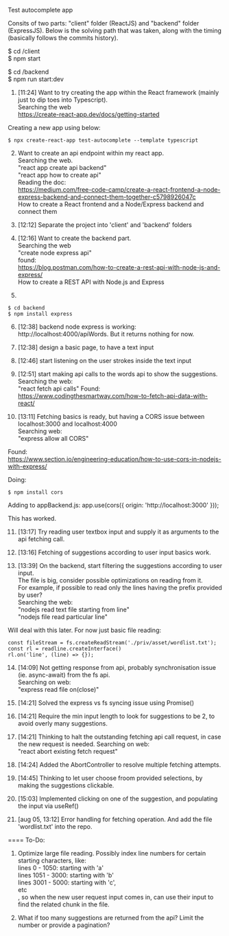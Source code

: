 Test autocomplete app

Consits of two parts: "client" folder (ReactJS) and "backend" folder (ExpressJS). Below is the solving path that was taken, along with the timing (basically follows the commits history).

$ cd /client<br>
$ npm start

$ cd /backend<br>
$ npm run start:dev

1. [11:24] Want to try creating the app within the React framework (mainly just to dip toes into Typescript).<br>
   Searching the web<br>
   https://create-react-app.dev/docs/getting-started <br>

  Creating a new app using below:
  ```
  $ npx create-react-app test-autocomplete --template typescript
  ```

2. Want to create an api endpoint within my react app.<br>
   Searching the web.<br>
   "react app create api backend"<br>
   "react app how to create api"<br>
   Reading the doc:<br>
   https://medium.com/free-code-camp/create-a-react-frontend-a-node-express-backend-and-connect-them-together-c5798926047c <br>
   How to create a React frontend and a Node/Express backend and connect them

3. [12:12] Separate the project into 'client' and 'backend' folders

4. [12:16] Want to create the backend part.<br>
   Searching the web<br>
   "create node express api"<br>
   found:<br>
   https://blog.postman.com/how-to-create-a-rest-api-with-node-js-and-express/ <br>
   How to create a REST API with Node.js and Express<br>

5.
```
$ cd backend
$ npm install express
```

6. [12:38] backend node express is working: http://localhost:4000/apiWords. But it returns nothing for now.

7. [12:38] design a basic page, to have a text input

8. [12:46] start listening on the user strokes inside the text input

9. [12:51] start making api calls to the words api to show the suggestions.<br>
  Searching the web:<br>
  "react fetch api calls"
  Found:
  https://www.codingthesmartway.com/how-to-fetch-api-data-with-react/

10. [13:11] Fetching basics is ready, but having a CORS issue between localhost:3000 and localhost:4000<br>
   Searching web:<br>
   "express allow all CORS"

   Found:<br>
   https://www.section.io/engineering-education/how-to-use-cors-in-nodejs-with-express/

   Doing:
   ```
   $ npm install cors
   ```

   Adding to appBackend.js:
   app.use(cors({
     origin: 'http://localhost:3000'
   }));

   This has worked.

11. [13:17] Try reading user textbox input and supply it as arguments to the api fetching call.

12. [13:16] Fetching of suggestions according to user input basics work.

13. [13:39] On the backend, start filtering the suggestions according to user input.<br>
  The file is big, consider possible optimizations on reading from it.<br>
  For example, if possible to read only the lines having the prefix provided by user?<br>
  Searching the web:<br>
  "nodejs read text file starting from line"<br>
  "nodejs file read particular line"<br>

  Will deal with this later. For now just basic file reading:
  ```
  const fileStream = fs.createReadStream('./priv/asset/wordlist.txt');
  const rl = readline.createInterface()
  rl.on('line', (line) => {});
  ```

14. [14:09] Not getting response from api, probably synchronisation issue (ie. async-await) from the fs api.<br>
  Searching on web:<br>
  "express read file on(close)"<br>

15. [14:21] Solved the express vs fs syncing issue using Promise()

16. [14:21] Require the min input length to look for suggestions to be 2, to avoid overly many suggestions.

17. [14:21] Thinking to halt the outstanding fetching api call request, in case the new request is needed.
  Searching on web:<br>
  "react abort existing fetch request"

18. [14:24] Added the AbortController to resolve multiple fetching attempts.

19. [14:45] Thinking to let user choose froom provided selections, by making the suggestions clickable.

20. [15:03] Implemented clicking on one of the suggestion, and populating the input via useRef()

21. [aug 05, 13:12] Error handling for fetching operation. And add the file 'wordlist.txt' into the repo.

==== To-Do:
1. Optimize large file reading. Possibly index line numbers for certain starting characters, like:<br>
  lines 0    - 1050: starting with 'a'<br>
  lines 1051 - 3000: starting with 'b'<br>
  lines 3001 - 5000: starting with 'c',<br>
  etc<br>
  , so when the new user request input comes in, can use their input to find the related chunk in the file.

2. What if too many suggestions are returned from the api? Limit the number or provide a pagination?


